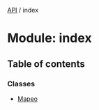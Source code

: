 [API](../README.md) / index

# Module: index

## Table of contents

### Classes

- [Mapeo](../classes/index.Mapeo.md)
